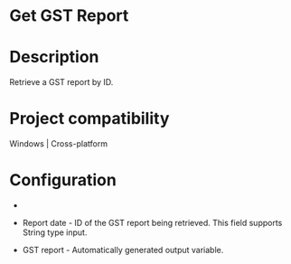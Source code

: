 ﻿# Get GST Report

# Description

Retrieve a GST report by ID.

# Project compatibility

Windows | Cross-platform

# Configuration

* 
* Report date - ID of the GST report being retrieved. This field supports String type input.





* GST report - Automatically generated output variable.
